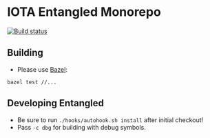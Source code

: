 # IOTA Entangled Monorepo
[![Build status](https://badge.buildkite.com/42ef0512276a270bd34cb0010fd641558b344dab4aa2225fba.svg)](https://buildkite.com/iota-foundation/entangled)

## Building

* Please use [Bazel](https://www.bazel.build/):
```shell
bazel test //...
```

## Developing Entangled 
- Be sure to run `./hooks/autohook.sh install` after initial checkout!
- Pass `-c dbg` for building with debug symbols.